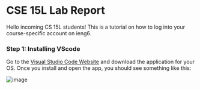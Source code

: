 # CSE 15L Lab Report
Hello incoming CS 15L students! This is a tutorial on how to log into your course-specific account on ieng6.
### Step 1: Installing VScode
Go to the [Visual Studio Code Website](https://code.visualstudio.com/) and download the application for your OS. 
Once you install and open the app, you should see something like this: 

![image](https://user-images.githubusercontent.com/92767729/162376153-cacdee3f-10c1-4256-b595-20c74097653e.png)
